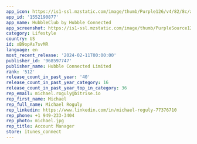 ```yaml
---
app_icon: https://is1-ssl.mzstatic.com/image/thumb/Purple126/v4/82/8c/a7/828ca72a-809b-f7f1-63da-495c05750cbe/AppIconUnoApp-0-0-1x_U007emarketing-0-7-0-85-220.jpeg/1024x1024bb.png
app_id: '1552190877'
app_name: HubbleClub by Hubble Connected
app_screenshot: https://is1-ssl.mzstatic.com/image/thumb/PurpleSource126/v4/ca/65/29/ca652974-e0e7-506c-0f83-d336184755d6/558e7490-19ca-4801-bd07-5047b8320b08_01__U2013_1.png/1242x2688bb.png
category: Lifestyle
country: US
id: xB9opAs7svMR
language: en
most_recent_release: '2024-02-11T00:00:00'
publisher_id: '968597747'
publisher_name: Hubble Connected Limited
rank: '512'
release_count_in_past_year: '40'
release_count_in_past_year_category: 16
release_count_in_past_year_top_in_category: 36
rep_email: michael.roguly@bitrise.io
rep_first_name: Michael
rep_full_name: Michael Roguly
rep_linkedin: https://www.linkedin.com/in/michael-roguly-77376710
rep_phone: +1 949-233-3404
rep_photo: michael.jpg
rep_title: Account Manager
store: itunes_connect
---
```

